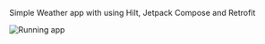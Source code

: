 Simple Weather app with using Hilt, Jetpack Compose and Retrofit 

![Running app](https://github.com/user-attachments/assets/060779c8-5544-4e48-a614-4d44d66ae593)

